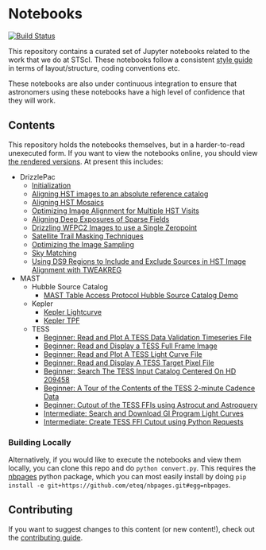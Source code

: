 # Notebooks

[![Build Status](https://travis-ci.com/spacetelescope/notebooks.svg?branch=master)](https://travis-ci.com/spacetelescope/notebooks)

This repository contains a curated set of Jupyter notebooks related to the work that we do at STScI. These notebooks follow a consistent [style guide](https://github.com/spacetelescope/style-guides/blob/master/guides/jupyter-notebooks.md) in terms of layout/structure, coding conventions etc.

These notebooks are also under continuous integration to ensure that astronomers using these notebooks have a high level of confidence that they will work.

## Contents

This repository holds the notebooks themselves, but in a harder-to-read unexecuted form. If you want to view the notebooks online, you should view [the rendered versions](https://spacetelescope.github.io/notebooks).  At present this includes:
* DrizzlePac
  * [Initialization](https://spacetelescope.github.io/notebooks/notebooks/DrizzlePac/Initialization/Initialization.html)
  * [Aligning HST images to an absolute reference catalog](https://spacetelescope.github.io/notebooks/notebooks/DrizzlePac/align_to_catalogs/align_to_catalogs.html)
  * [Aligning HST Mosaics](https://spacetelescope.github.io/notebooks/notebooks/DrizzlePac/align_mosaics/align_mosaics.html)
  * [Optimizing Image Alignment for Multiple HST Visits](https://spacetelescope.github.io/notebooks/notebooks/DrizzlePac/align_multiple_visits/align_multiple_visits.html)
  * [Aligning Deep Exposures of Sparse Fields](https://spacetelescope.github.io/notebooks/notebooks/DrizzlePac/align_sparse_fields/align_sparse_fields.html)
  * [Drizzling WFPC2 Images to use a Single Zeropoint](https://spacetelescope.github.io/notebooks/notebooks/DrizzlePac/drizzle_wfpc2/drizzle_wfpc2.html)
  * [Satellite Trail Masking Techniques](https://spacetelescope.github.io/notebooks/notebooks/DrizzlePac/mask_satellite/mask_satellite.html)
  * [Optimizing the Image Sampling](https://spacetelescope.github.io/notebooks/notebooks/DrizzlePac/optimize_image_sampling/optimize_image_sampling.html)
  * [Sky Matching](https://spacetelescope.github.io/notebooks/notebooks/DrizzlePac/sky_matching/sky_matching.html)
  * [Using DS9 Regions to Include and Exclude Sources in HST Image Alignment with TWEAKREG](https://spacetelescope.github.io/notebooks/notebooks/DrizzlePac/use_ds9_regions_in_tweakreg/use_ds9_regions_in_tweakreg.html)
* MAST
  * Hubble Source Catalog
    * [MAST Table Access Protocol Hubble Source Catalog Demo](https://spacetelescope.github.io/notebooks/notebooks/MAST/HSC/HSC_TAP/HSC_TAP.html)
  * Kepler
    * [Kepler Lightcurve](https://spacetelescope.github.io/notebooks/notebooks/MAST/Kepler/Kepler_Lightcurve/kepler_lightcurve.html)
    * [Kepler TPF](https://spacetelescope.github.io/notebooks/notebooks/MAST/Kepler/Kepler_TPF/kepler_tpf.html)
  * TESS
    * [Beginner: Read and Plot A TESS Data Validation Timeseries File](https://spacetelescope.github.io/notebooks/notebooks/MAST/TESS/beginner_how_to_use_dvt/beginner_how_to_use_dvt.html)
    * [Beginner: Read and Display a TESS Full Frame Image](https://spacetelescope.github.io/notebooks/notebooks/MAST/TESS/beginner_how_to_use_ffi/beginner_how_to_use_ffi.html)
    * [Beginner: Read and Plot A TESS Light Curve File](https://spacetelescope.github.io/notebooks/notebooks/MAST/TESS/beginner_how_to_use_lc/beginner_how_to_use_lc.html)
    * [Beginner: Read and Display A TESS Target Pixel File](https://spacetelescope.github.io/notebooks/notebooks/MAST/TESS/beginner_how_to_use_tp/beginner_how_to_use_tp.html)
    * [Beginner: Search The TESS Input Catalog Centered On HD 209458](https://spacetelescope.github.io/notebooks/notebooks/MAST/TESS/beginner_tic_search_hd209458/beginner_tic_search_hd209458.html)
    * [Beginner: A Tour of the Contents of the TESS 2-minute Cadence Data](https://spacetelescope.github.io/notebooks/notebooks/MAST/TESS/beginner_tour_lc_tp/beginner_tour_lc_tp.html)
    * [Beginner: Cutout of the TESS FFIs using Astrocut and Astroquery](https://spacetelescope.github.io/notebooks/notebooks/MAST/TESS/interm_tesscut_astroquery/interm_tesscut_astroquery.html)
    * [Intermediate: Search and Download GI Program Light Curves](https://spacetelescope.github.io/notebooks/notebooks/MAST/TESS/interm_gi_query/interm_gi_query.html)
    * [Intermediate: Create TESS FFI Cutout using Python Requests](https://spacetelescope.github.io/notebooks/notebooks/MAST/TESS/interm_tesscut_requests/interm_tesscut_requests.html)


### Building Locally

Alternatively, if you would like to execute the notebooks and view them locally, you can clone this repo and do ``python convert.py``. This requires the [nbpages](https://github.com/eteq/nbpages) python package, which you can most easily install by doing ``pip install -e git+https://github.com/eteq/nbpages.git#egg=nbpages``.

## Contributing

If you want to suggest changes to this content (or new content!), check out the [contributing guide](CONTRIBUTING.md).
